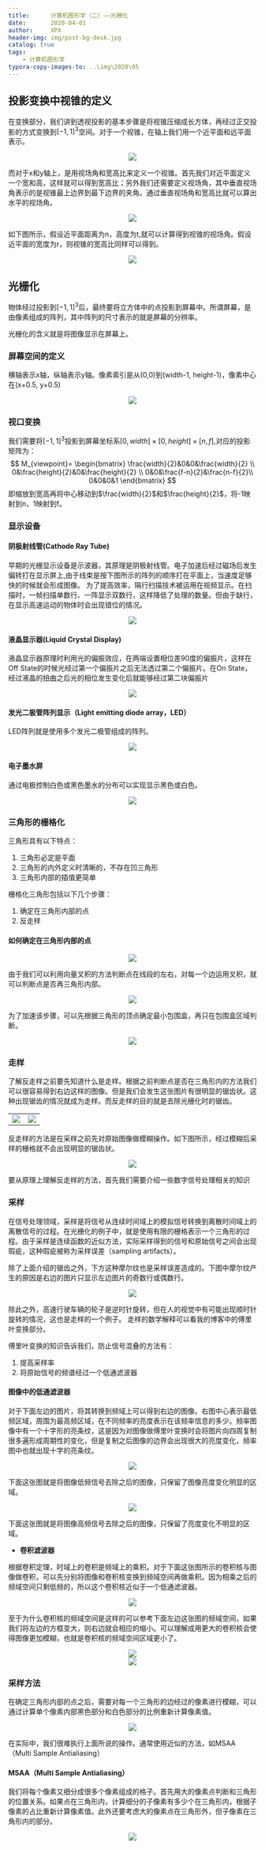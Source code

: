 ```yaml
---
title:      计算机图形学（二）——光栅化
date:       2020-04-01
author:     XPX
header-img: img/post-bg-desk.jpg
catalog: true
tags:
    - 计算机图形学
typora-copy-images-to: ..\img\2020\05
---
```


## 投影变换中视锥的定义

在变换部分，我们讲到透视投影的基本步骤是将视锥压缩成长方体，再经过正交投影的方式变换到$[-1,1]^3$空间。对于一个视锥，在轴上我们用一个近平面和远平面表示。
<center>
    <img
    src="https://xpx-picbed.oss-cn-beijing.aliyuncs.com/blog/2020/04/rasterization-perspective.png">
</center>

而对于x和y轴上，是用视场角和宽高比来定义一个视锥。首先我们对近平面定义一个宽和高，这样就可以得到宽高比；另外我们还需要定义视场角，其中垂直视场角表示的是视锥最上边界到最下边界的夹角。通过垂直视场角和宽高比就可以算出水平的视场角。
<center>
    <img
    src="https://xpx-picbed.oss-cn-beijing.aliyuncs.com/blog/2020/04/rasterization-perspective1.png">
</center>

如下图所示，假设近平面距离为n，高度为t,就可以计算得到视锥的视场角。假设近平面的宽度为r，则视锥的宽高比同样可以得到。
<center>
    <img
    src="https://xpx-picbed.oss-cn-beijing.aliyuncs.com/blog/2020/04/rasterization-perspective2.png">
</center>

## 光栅化

物体经过投影到$[-1,1]^3$后，最终要将立方体中的点投影到屏幕中。所谓屏幕，是由像素组成的阵列，其中阵列的尺寸表示的就是屏幕的分辨率。

光栅化的含义就是将图像显示在屏幕上。
### 屏幕空间的定义
横轴表示x轴，纵轴表示y轴。像素索引是从(0,0)到(width-1, height-1)，像素中心在(x+0.5, y+0.5)
<center>
    <img
    src="https://xpx-picbed.oss-cn-beijing.aliyuncs.com/blog/2020/04/rasterization-screen_definition.png">
</center>

### 视口变换
我们需要将$[-1, 1]^3$投影到屏幕坐标系$[0,width]\times [0,height]\times[n,f]$,对应的投影矩阵为：
$$
M_{viewpoint}=
\begin{bmatrix}
\frac{width}{2}&0&0&\frac{width}{2} \\
0&\frac{height}{2}&0&\frac{height}{2} \\
0&0&\frac{f-n}{2}&\frac{n-f}{2}\\
0&0&0&1
\end{bmatrix}
$$
即缩放到宽高再将中心移动到$\frac{width}{2}$和$\frac{height}{2}$，将-1映射到n，1映射到f。

### 显示设备
#### 阴极射线管(Cathode Ray Tube)
早期的光栅显示设备是示波器，其原理是阴极射线管。电子加速后经过磁场后发生偏转打在显示屏上,由于线束是按下图所示的阵列的顺序打在平面上，当速度足够快的时候就会形成图像。 为了提高效率，隔行扫描技术被运用在视频显示。在扫描时，一帧扫描单数行、一阵显示双数行，这样降低了处理的数量。但由于缺行，在显示高速运动的物体时会出现错位的情况。
<center>
    <img
    src="https://xpx-picbed.oss-cn-beijing.aliyuncs.com/blog/2020/04/rasterization-crt.png">
</center>

#### 液晶显示器(Liquid Crystal Display)
液晶显示器原理时利用光的偏振效应，在两端设置相位差90度的偏振片，这样在Off State的时候光经过第一个偏振片之后无法透过第二个偏振片。在On State，经过液晶的扭曲之后光的相位发生变化后就能够经过第二块偏振片
<center>
    <img
    src="https://xpx-picbed.oss-cn-beijing.aliyuncs.com/blog/2020/04/rasterization-lcd.png">
</center>

#### 发光二极管阵列显示（Light emitting diode array，LED）
LED阵列就是使用多个发光二极管组成的阵列。
<center>
    <img
    src="https://xpx-picbed.oss-cn-beijing.aliyuncs.com/blog/2020/04/rasterization-led.png">
</center>

#### 电子墨水屏
通过电极控制白色或黑色墨水的分布可以实现显示黑色或白色。
<center>
    <img
    src="https://xpx-picbed.oss-cn-beijing.aliyuncs.com/blog/2020/04/rasterization-electronic_ink.png">
</center>

### 三角形的栅格化

三角形具有以下特点：
1. 三角形必定是平面
2. 三角形的内外定义时清晰的，不存在凹三角形
3. 三角形内部的插值更简单

栅格化三角形包括以下几个步骤：
1. 确定在三角形内部的点
2. 反走样
   
#### 如何确定在三角形内部的点
<center>
    <img
    src="https://xpx-picbed.oss-cn-beijing.aliyuncs.com/blog/2020/04/rasterization-inside.png">
</center>

由于我们可以利用向量叉积的方法判断点在线段的左右，对每一个边运用叉积，就可以判断点是否再三角形内部。

<center>
    <img
    src="https://xpx-picbed.oss-cn-beijing.aliyuncs.com/blog/2020/04/rasterization-inside1.png">
</center>

为了加速该步骤，可以先根据三角形的顶点确定最小包围盒，再只在包围盒区域判断。

<center>
    <img
    src="https://xpx-picbed.oss-cn-beijing.aliyuncs.com/blog/2020/04/rasterization-inside2.png">
</center>


### 走样

了解反走样之前要先知道什么是走样。根据之前判断点是否在三角形内的方法我们可以很容易得到右边这样的图像。但是我们会发生这张图片有很明显的锯齿状。这种出现锯齿的情况就成为走样。而反走样的目的就是去除光栅化时的锯齿。
<table><tr>
<td><img src="https://xpx-picbed.oss-cn-beijing.aliyuncs.com/blog/2020/04/rasterization-aliasing.png" border=0></td>
<td><img src="https://xpx-picbed.oss-cn-beijing.aliyuncs.com/blog/2020/04/rasterization-aliasing1.png" border=0></td>
</tr></table>

反走样的方法是在采样之前先对原始图像做模糊操作。如下图所示，经过模糊后采样的栅格就不会出现明显的锯齿状。

<center>
    <img
    src="https://xpx-picbed.oss-cn-beijing.aliyuncs.com/blog/2020/04/rasterization-antialiasing.png">
</center>

要从原理上理解反走样的方法，首先我们需要介绍一些数字信号处理相关的知识

### 采样

在信号处理领域，采样是将信号从连续时间域上的模拟信号转换到离散时间域上的离散信号的过程。在光栅化的例子中，就是使用有限的栅格表示一个三角形的过程。由于采样是连续函数的近似方法，实际采样得到的信号和原始信号之间会出现瑕疵，这种瑕疵被称为采样误差（sampling artifacts）。

除了上面介绍的锯齿之外，下方这种摩尔纹也是采样误差造成的。下图中摩尔纹产生的原因是右边的图片只显示左边图片的奇数行或偶数行。
<center>
    <img
    src="https://xpx-picbed.oss-cn-beijing.aliyuncs.com/blog/2020/04/rasterization-mole.png">
</center>

除此之外，高速行驶车辆的轮子是逆时针旋转，但在人的视觉中有可能出现顺时针旋转的情况，这也是走样的一个例子。 走样的数学解释可以看我的博客中的傅里叶变换部分。

傅里叶变换的知识告诉我们，防止信号混叠的方法有：
1. 提高采样率
2. 将原始信号的频谱经过一个低通滤波器

#### 图像中的低通滤波器

对于下面左边的图片，将其转换到频域上可以得到右边的图像。右图中心表示最低频区域，周围为最高频区域，在不同频率的亮度表示在该频率信息的多少。频率图像中有一个十字形的亮条纹，这是因为对图像做傅里叶变换时会将图片向四周复制很多遍形成周期性的变化，但是复制之后图像的边界会出现很大的亮度变化，频率图中也就出现十字的亮条纹。

<center>
    <img
    src="https://xpx-picbed.oss-cn-beijing.aliyuncs.com/blog/2020/04/rasterization-lowpassfilter.png">
</center>

下面这张图就是将图像低频信号去除之后的图像，只保留了图像亮度变化明显的区域。
<center>
    <img
    src="https://xpx-picbed.oss-cn-beijing.aliyuncs.com/blog/2020/04/rasterization-highpassfilter.png">
</center>

下面这张图就是将图像高频信号去除之后的图像，只保留了亮度变化不明显的区域。

- **卷积滤波器**

根据卷积定理，时域上的卷积是频域上的乘积。对于下面这张图所示的卷积核与图像做卷积，可以先分别将图像和卷积核变换到频域空间再做乘积。因为相乘之后的频域空间只剩低频的，所以这个卷积核近似于一个低通滤波器。

<center>
    <img
    src="https://xpx-picbed.oss-cn-beijing.aliyuncs.com/blog/2020/04/rasterization-convolution.png">
</center>

至于为什么卷积核的频域空间是这样的可以参考下面左边这张图的频域空间，如果我们将左边的方框变大，则右边就会相应的缩小。可以理解成用更大的卷积核会使得图像更加模糊，也就是卷积核的频域空间区域更小了。
<center>
    <img
    src="https://xpx-picbed.oss-cn-beijing.aliyuncs.com/blog/2020/04/rasterization-convolution1.png">
</center>

<center>
    <img
    src="https://xpx-picbed.oss-cn-beijing.aliyuncs.com/blog/2020/04/rasterization-convolution2.png">
</center>

### 采样方法

在确定三角形内部的点之后，需要对每一个三角形的边经过的像素进行模糊，可以通过计算单个像素内部黑色部分和白色部分的比例重新计算像素值。

<center>
    <img
    src="https://xpx-picbed.oss-cn-beijing.aliyuncs.com/blog/2020/04/rasterization-sample.png">
</center>

在实际中，我们很难执行上面所说的操作。通常使用近似的方法，如MSAA（Multi Sample Antialiasing）

#### MSAA（Multi Sample Antialiasing）

我们将每个像素又细分成很多个像素组成的格子。首先用大的像素点判断和三角形的位置关系。如果点在三角形内，计算细分的子像素有多少个在三角形内，根据子像素的占比重新计算像素值。此外还要考虑大的像素点在三角形外，但子像素在三角形内的部分。

<center>
    <img
    src="https://xpx-picbed.oss-cn-beijing.aliyuncs.com/blog/2020/04/rasterization-msaa.png">
</center>

